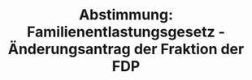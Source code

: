 ---
abstimmung:
  abstimmung: 1
  bundestagssitzung: 68
  legislaturperiode: 19
categories:
- Todo
data:
- title: Abstimmungsergebnis 20181129_1-data.pdf
  url: /res/2021-btw/abstimmungsergebnisse/20181129_1-data.pdf
- title: Abstimmungsergebnis 20181129_1_xls-data.xls
  url: /res/2021-btw/abstimmungsergebnisse/20181129_1_xls-data.xls
- title: Abstimmungsergebnis 20181129_1_xls-datacsv
  url: /res/2021-btw/abstimmungsergebnisse/csv/20181129_1_xls-datacsv
ergebnis:
  afd:
    enthaltung: 0
    gesamt: 92
    ja: 0
    nein: 83
    nichtabgegeben: 9
    ungueltig: 0
  bü90/gr:
    enthaltung: 0
    gesamt: 67
    ja: 63
    nein: 0
    nichtabgegeben: 4
    ungueltig: 0
  cdu/csu:
    enthaltung: 1
    gesamt: 246
    ja: 231
    nein: 4
    nichtabgegeben: 10
    ungueltig: 0
  die linke.:
    enthaltung: 0
    gesamt: 69
    ja: 62
    nein: 0
    nichtabgegeben: 7
    ungueltig: 0
  fdp:
    enthaltung: 0
    gesamt: 80
    ja: 77
    nein: 0
    nichtabgegeben: 3
    ungueltig: 0
  file: 20181129_1_xls-data.xls
  fraktionslos:
    enthaltung: 2
    gesamt: 3
    ja: 1
    nein: 0
    nichtabgegeben: 0
    ungueltig: 0
  spd:
    enthaltung: 0
    gesamt: 152
    ja: 144
    nein: 0
    nichtabgegeben: 8
    ungueltig: 0
layout: abstimmung
links:
- title: Link zu bundestag.de
  url: https://www.bundestag.de/parlament/plenum/abstimmung/abstimmung?id=552
preview: 'Deutscher Bundestag


  68. Sitzung des Deutschen Bundestages

  am Donnerstag, 29. November 2018


  Endgültiges Ergebnis der Namentlichen Abstimmung Nr. 1


  Gesetzentwurf der Bundesregierung

  Entwurf eines Gesetzes zur Änderung des Grundgesetzes

  (Artikel 104c, 104d, 125c , 143e)

  - Drucksachen 19/3440 und 19/6144 -'
tags:
- Todo
title: 'Abstimmung: Familienentlastungsgesetz - Änderungsantrag der Fraktion der FDP'
---